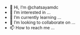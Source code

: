 - 👋 Hi, I’m @chatsayamdc
- 👀 I’m interested in ...
- 🌱 I’m currently learning ...
- 💞️ I’m looking to collaborate on ...
- 📫 How to reach me ...

<!---
chatsayamdc/chatsayamdc is a ✨ special ✨ repository because its `README.md` (this file) appears on your GitHub profile.
You can click the Preview link to take a look at your changes.
--->
